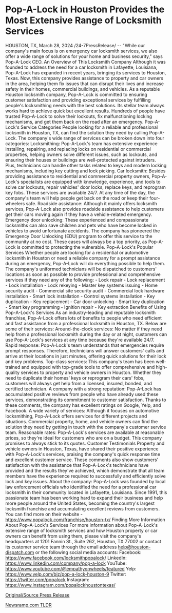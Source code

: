 # Pop-A-Lock in Houston Provides the Most Extensive Range of Locksmith Services

HOUSTON, TX, March 28, 2024 /24-7PressRelease/ -- "While our company's main focus is on emergency car locksmith services, we also offer a wide range of solutions for your home and business security," says Pop-A-Lock CEO.  An Overview of This Locksmith Company  Although it was founded to address the need for a car locksmith in Lafayette, Louisiana, Pop-A-Lock has expanded in recent years, bringing its services to Houston, Texas.   Now, this company provides assistance to property and car owners in the area, helping them fix issues that can disrupt their lives and increase safety in their homes, commercial buildings, and vehicles.  As a reputable Houston locksmith company, Pop-A-Lock is committed to ensuring customer satisfaction and providing exceptional services by fulfilling people's locksmithing needs with the best solutions. Its stellar team always works hard to achieve quick but excellent results.  Hundreds of people have trusted Pop-A-Lock to solve their lockouts, fix malfunctioning locking mechanisms, and get them back on the road after an emergency.  Pop-A-Lock's Service Categories  People looking for a reliable and professional locksmith in Houston, TX, can find the solution they need by calling Pop-A-Lock. The company's wide range of services can be broken down into four categories:  Locksmithing: Pop-A-Lock's team has extensive experience installing, repairing, and replacing locks on residential or commercial properties, helping owners solve different issues, such as lockouts, and ensuring their houses or buildings are well-protected against intruders. Plus, technicians can handle other tasks related to keys and modern locking mechanisms, including key cutting and lock picking.  Car locksmith: Besides providing assistance to residential and commercial property owners, Pop-A-Lock's specialists are equipped with knowledge, experience, and tools to solve car lockouts, repair vehicles' door locks, replace keys, and reprogram key fobs. These services are available 24/7. At any time of the day, the company's team will help people get back on the road or keep their four-wheelers safe.  Roadside assistance: Although it mainly offers locksmith services, Pop-A-Lock also provides roadside assistance to help customers get their cars moving again if they have a vehicle-related emergency.  Emergency door unlocking: These experienced and compassionate locksmiths can also save children and pets who have become locked in vehicles to avoid unfortunate accidents. The company has pioneered the Emergency Door Unlocking (EDU) program to offer this service to the community at no cost. These cases will always be a top priority, as Pop-A-Lock is committed to protecting the vulnerable.  Pop-A-Lock's Popular Services  Whether people are looking for a residential or automotive locksmith in Houston or need a reliable company for a prompt assistance during an emergency, Pop-A-Lock will do everything possible to help them.   The company's uniformed technicians will be dispatched to customers' locations as soon as possible to provide professional and comprehensive services if they need any of the following:  - Lock repair - Lock replacement - Lock installation - Lock rekeying - Master key systems issuing - Home security audit - Commercial site security audit - Commercial lock hardware installation - Smart lock installation - Control systems installation - Key duplication - Key replacement - Car door unlocking - Smart key duplication - Smart key programming - Ignition repair - Key extraction  Benefits of Using Pop-A-Lock's Services  As an industry-leading and reputable locksmith franchise, Pop-A-Lock offers lots of benefits to people who need efficient and fast assistance from a professional locksmith in Houston, TX. Below are some of their services:  Around-the-clock services: No matter if they need help from a professional locksmith during the day or at night, customers can use Pop-A-Lock's services at any time because they're available 24/7.  Rapid response: Pop-A-Lock's team understands that emergencies require prompt responses. Therefore, technicians will answer customers' calls and arrive at their locations in just minutes, offering quick solutions for their lock and key problems.  Top-class services: This company's team has been well-trained and equipped with top-grade tools to offer comprehensive and high-quality services to property and vehicle owners in Houston. Whether they need to duplicate their homes' keys or reprogram their cars' fobs, customers will always get help from a licensed, insured, bonded, and certified technician.  A company with a strong reputation: Pop-A-Lock has accumulated positive reviews from people who have already used these services, demonstrating its commitment to customer satisfaction. Thanks to these comments, the company has excellent ratings on Google, Yelp, and Facebook.  A wide variety of services: Although it focuses on automotive locksmithing, Pop-A-Lock offers services for different projects and situations. Commercial property, home, and vehicle owners can find the solution they need by getting in touch with the company's customer service team.  Reasonable rates: Pop-A-Lock's services are available at reasonable prices, so they're ideal for customers who are on a budget. This company promises to always stick to its quotes.  Customer Testimonials  Property and vehicle owners in Houston, Texas, have shared their positive experience with Pop-A-Lock's services, praising the company's quick response time and excellent customer service.  These comments also show customers' satisfaction with the assistance that Pop-A-Lock's technicians have provided and the results they've achieved, which demonstrate that all team members have the experience required to successfully and efficiently solve lock and key issues.  About the company: Pop-A-Lock was founded by local law enforcement officials who identified the need for a professional car locksmith in their community located in Lafayette, Louisiana. Since 1991, this passionate team has been working hard to expand their business and help more people around the United States, becoming the country's largest locksmith franchise and accumulating excellent reviews from customers. You can find more on their website - https://www.popalock.com/franchise/houston-tx/  Finding More Information About Pop-A-Lock's Services For more information about Pop-A-Lock's extensive range of locksmith services and how Houston property or car owners can benefit from using them, please visit the company's headquarters at 1201 Fannin St., Suite 262, Houston, TX 77002 or contact its customer service team through the email address help@houston-dispatch.com or the following social media accounts:  Facebook: https://www.facebook.com/locksmithpopalock/ LinkedIn: https://www.linkedin.com/company/pop-a-lock YouTube: https://www.youtube.com/@empathyonwheels/featured Yelp: https://www.yelp.com/biz/pop-a-lock-houston-9 Twitter: https://twitter.com/popalock Instagram: https://www.instagram.com/popalockhoustontexas/ 

[Original/Source Press Release](https://www.24-7pressrelease.com/press-release/509629/pop-a-lock-in-houston-provides-the-most-extensive-range-of-locksmith-services) 

[Newsramp.com TLDR](https://newsramp.com/None) 